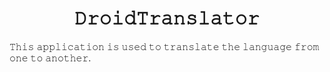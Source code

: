 <h1 align="center">𝙳𝚛𝚘𝚒𝚍𝚃𝚛𝚊𝚗𝚜𝚕𝚊𝚝𝚘𝚛</h1>

𝚃𝚑𝚒𝚜 𝚊𝚙𝚙𝚕𝚒𝚌𝚊𝚝𝚒𝚘𝚗 𝚒𝚜 𝚞𝚜𝚎𝚍 𝚝𝚘 𝚝𝚛𝚊𝚗𝚜𝚕𝚊𝚝𝚎 𝚝𝚑𝚎 𝚕𝚊𝚗𝚐𝚞𝚊𝚐𝚎 𝚏𝚛𝚘𝚖 𝚘𝚗𝚎 𝚝𝚘 𝚊𝚗𝚘𝚝𝚑𝚎𝚛.
